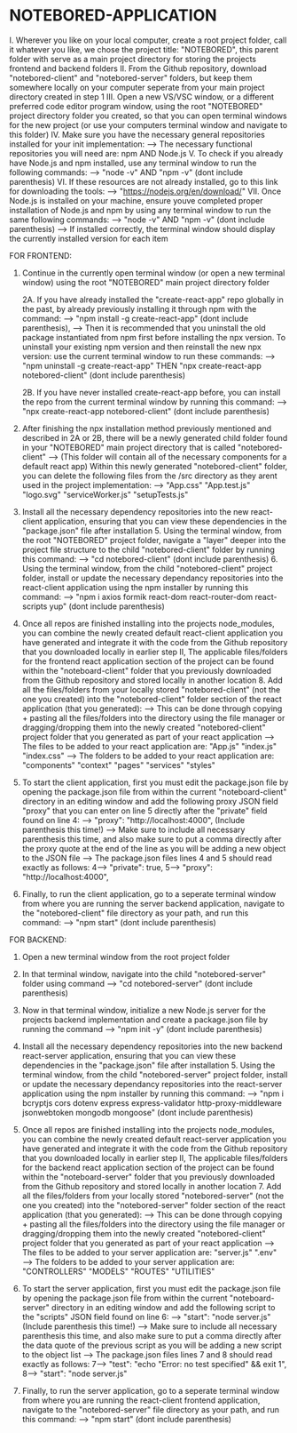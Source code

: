 # NOTEBORED-APPLICATION
I. Wherever you like on your local computer, create a root project folder, call it whatever you like, we chose the project title: "NOTEBORED", this parent folder with serve as a main project directory for storing the projects frontend and backend folders
  II. From the Github repository, download "notebored-client" and "notebored-server" folders, but keep them somewhere locally on your computer seperate from your main project directory created in step 1
  III. Open a new VS/VSC window, or a different preferred code editor program window, using the root "NOTEBORED" project directory folder you created, so that you can open terminal windows for the new project (or use your computers terminal window and navigate to this folder)
    IV. Make sure you have the necessary general repositories installed for your init implementation:
        --> The necessary functional repositories you will need are: npm AND Node.js 
         V. To check if you already have Node.js and npm installed, use any terminal window to run the following commands: 
	     --> "node -v"   AND   "npm -v"  (dont include parenthesis)
         VI. If these resources are not already installed, go to this link for downloading the tools: 
	     --> "https://nodejs.org/en/download/"
         VII. Once Node.js is installed on your machine, ensure youve completed proper installation of Node.js and npm by using any terminal window to run the same following commands:
	     -->   "node -v"   AND   "npm -v"  (dont include parenthesis)
		--> If installed correctly, the terminal window should display the currently installed version for each item

FOR FRONTEND:
   1. Continue in the currently open terminal window (or open a new terminal window) using the root "NOTEBORED" main project directory folder
   
       2A. If you have already installed the "create-react-app" repo globally in the past, by already previously installing it through npm with the command:
	    --> "npm install -g create-react-app" (dont include parenthesis),
	      --> Then it is recommended that you uninstall the old package instantiated from npm first before installing the npx version. 
	       To uninstall your existing npm version and then reinstall the new npx version: use the current terminal window to run these commands: 
	        --> "npm uninstall -g create-react-app"   THEN   "npx create-react-app notebored-client" (dont include parenthesis)
   
       2B. If you have never installed create-react-app before, you can install the repo from the current terminal window by running this command:
	    --> "npx create-react-app notebored-client" (dont include parenthesis)
   
   3. After finishing the npx installation method previously mentioned and described in 2A or 2B, there will be a newly generated child folder found in your "NOTEBORED" main project directory that is called "notebored-client"
       --> (This folder will contain all of the necessary components for a default react app)
	Within this newly generated "notebored-client" folder, you can delete the following files from the /src directory as they arent used in the project implementation:
	 --> "App.css"  "App.test.js"  "logo.svg"  "serviceWorker.js"  "setupTests.js"

   4. Install all the necessary dependency repositories into the new react-client application, ensuring that you can view these dependencies in the "package.json" file after installation 
     5. Using the terminal window, from the root "NOTEBORED" project folder, navigate a "layer" deeper into the project file structure to the child "notebored-client" folder by running this command:
	  --> "cd notebored-client" (dont include parenthesis)
     6. Using the terminal window, from the child "notebored-client" project folder, install or update the necessary dependancy repositories into the react-client application using the npm installer by running this command:
	  --> "npm i axios formik react-dom react-router-dom react-scripts yup" (dont include parenthesis)

   7. Once all repos are finished installing into the projects node_modules, you can combine the newly created default react-client application you have generated and integrate it with the code from the Github repository that you downloaded locally in earlier step II,
	The applicable files/folders for the frontend react application section of the project can be found within the "noteboard-client" folder that you previously downloaded from the Github repository and stored locally in another location
     8. Add all the files/folders from your locally stored "notebored-client" (not the one you created) into the "notebored-client" folder section of the react application (that you generated):
	--> This can be done through copying + pasting all the files/folders into the directory using the file manager or dragging/dropping them into the newly created "notebored-client" project folder that you generated as part of your react application
	--> The files to be added to your react application are: "App.js"  "index.js"  "index.css" 
	--> The folders to be added to your react application are: "components"  "context"  "pages"  "services"  "styles"
   9. To start the client application, first you must edit the package.json file by opening the package.json file from within the current "noteboard-client" directory in an editing window and add the following proxy JSON field "proxy" that you can enter on line 5 directly after the "private" field found on line 4:
	--> "proxy": "http://localhost:4000", (Include parenthesis this time!) 
	   --> Make sure to include all necessary parenthesis this time, and also make sure to put a comma directly after the proxy quote at the end of the line as you will be adding a new object to the JSON file
	      --> The package.json files lines 4 and 5 should read exactly as follows:  4-->   "private": true,         5--> "proxy": "http://localhost:4000",
   9. Finally, to run the client application, go to a seperate terminal window from where you are running the server backend application, navigate to the "notebored-client" file directory as your path, and run this command:
	--> "npm start" (dont include parenthesis)

FOR BACKEND:
   1. Open a new terminal window from the root project folder
   2. In that terminal window, navigate into the child "notebored-server" folder using command --> "cd notebored-server" (dont include parenthesis)
   3. Now in that terminal window, initialize a new Node.js server for the projects backend implementation and create a package.json file by running the command --> "npm init -y" (dont include parenthesis)
   4. Install all the necessary dependency repositories into the new backend react-server application, ensuring that you can view these dependencies in the "package.json" file after installation 
     5. Using the terminal window, from the child "notebored-server" project folder, install or update the necessary dependancy repositories into the react-server application using the npm installer by running this command:
	  --> "npm i bcryptjs cors dotenv express express-validator http-proxy-middleware jsonwebtoken mongodb mongoose" (dont include parenthesis)

   6. Once all repos are finished installing into the projects node_modules, you can combine the newly created default react-server application you have generated and integrate it with the code from the Github repository that you downloaded locally in earlier step II,
	The applicable files/folders for the backend react application section of the project can be found within the "noteboard-server" folder that you previously downloaded from the Github repository and stored locally in another location
     7. Add all the files/folders from your locally stored "notebored-server" (not the one you created) into the "notebored-server" folder section of the react application (that you generated):
	--> This can be done through copying + pasting all the files/folders into the directory using the file manager or dragging/dropping them into the newly created "notebored-client" project folder that you generated as part of your react application
	--> The files to be added to your server application are: "server.js"  ".env"  
	--> The folders to be added to your server application are: "CONTROLLERS"  "MODELS"  "ROUTES"  "UTILITIES"
   8. To start the server application, first you must edit the package.json file by opening the package.json file from within the current "noteboard-server" directory in an editing window and add the following script to the "scripts" JSON field found on line 6:
	--> "start": "node server.js" (Include parenthesis this time!) 
	   --> Make sure to include all necessary parenthesis this time, and also make sure to put a comma directly after the data quote of the previous script as you will be adding a new script to the object list
	      --> The package.json files lines 7 and 8 should read exactly as follows:  7-->   "test": "echo \"Error: no test specified\" && exit 1",         8--> "start": "node server.js"  
   9. Finally, to run the server application, go to a seperate terminal window from where you are running the react-client frontend application, navigate to the "notebored-server" file directory as your path, and run this command:
	--> "npm start" (dont include parenthesis)
